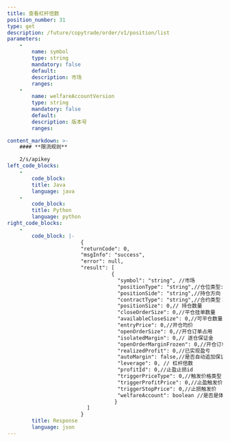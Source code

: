 ```yaml
---
title: 查看杠杆倍数
position_number: 31
type: get
description: /future/copytrade/order/v1/position/list
parameters:
    -
        name: symbol
        type: string
        mandatory: false
        default:
        description: 市场
        ranges:
    -
        name: welfareAccountVersion
        type: string
        mandatory: false
        default:
        description: 版本号
        ranges:

content_markdown: >-
    #### **限流规则**

    2/s/apikey
left_code_blocks:
    -
        code_block:
        title: Java
        language: java
    -
        code_block:
        title: Python
        language: python
right_code_blocks:
    -
        code_block: |-
                        {
                        "returnCode": 0,
                        "msgInfo": "success",
                        "error": null,
                        "result": [
                                  {
                                    "symbol": "string", //市场
                                    "positionType": "string",//仓位类型:CROSSED(全仓);ISOLATED(逐仓)
                                    "positionSide": "string",//持仓方向
                                    "contractType": "string",//合约类型：PERPETUAL(永续合约)、PREDICT(预测合约)
                                    "positionSize": 0,// 持仓数量
                                    "closeOrderSize": 0,//平仓挂单数量
                                    "availableCloseSize": 0,//可平仓数量
                                    "entryPrice": 0,//开仓均价
                                    "openOrderSize": 0,//开仓订单占用
                                    "isolatedMargin": 0,// 逐仓保证金
                                    "openOrderMarginFrozen": 0,//开仓订单保证金占用
                                    "realizedProfit": 0,//已实现盈亏
                                    "autoMargin": false,//是否自动追加保证金
                                    "leverage": 0, // 杠杆倍数
                                    "profitId": 0,//止盈止损id
                                    "triggerPriceType": 0,//触发价格类型 1、指数价格 2：标记价格（合理价格）；3：最新价
                                    "triggerProfitPrice": 0,//止盈触发价
                                    "triggerStopPrice": 0,//止损触发价
                                    "welfareAccount": boolean //是否是体验金账户
                                   }
                          ]
                        }
        title: Response
        language: json
---
```

